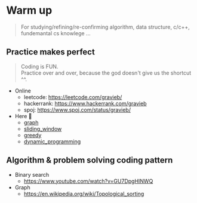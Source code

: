 # Warm up
> For studying/refining/re-confirming algorithm, data structure, c/c++, fundemantal cs knowlege ...

## Practice makes perfect
> Coding is FUN.  
> Practice over and over, because the god doesn't give us the shortcut ^^.
- Online 
  - leetcode: https://leetcode.com/gravieb/
  - hackerrank: https://www.hackerrank.com/gravieb
  - spoj: https://www.spoj.com/status/gravieb/
- Here :muscle:
  - [graph](practice/cpp/graph)
  - [sliding_window](practice/cpp/sliding_window)
  - [greedy](practice/cpp/greedy)
  - [dynamic_programming](practice/cpp/dynamic_programming)

## Algorithm & problem solving coding pattern
- Binary search
  - https://www.youtube.com/watch?v=GU7DpgHINWQ
- Graph
  - https://en.wikipedia.org/wiki/Topological_sorting
